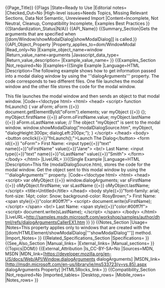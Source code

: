 {{Page_Title}}
{{Flags
|State=Ready to Use
|Editorial notes=
|Checked_Out=No
|High-level issues=Needs Topics, Missing Relevant Sections, Data Not Semantic, Unreviewed Import
|Content=Incomplete, Not Neutral, Cleanup, Compatibility Incomplete, Examples Best Practices
}}
{{Standardization_Status|N/A}}
{{API_Name}}
{{Summary_Section|Gets the arguments that are specified when [[dom/Window/showModalDialog|showModalDialog]] is called.}}
{{API_Object_Property
|Property_applies_to=dom/WindowModal
|Read_only=No
|Example_object_name=window
|Return_value_name=arguments
|Javascript_data_type=
|Return_value_description=
|Example_value_name=
}}
{{Examples_Section
|Not_required=No
|Examples={{Single Example
|Language=HTML
|Description=The following example shows how to get information passed into a modal dialog window by using the '''dialogArguments''' property. The code corresponds to two different files. One file launches the modal window and the other file stores the code for the modal window.

This file launches the modal window and then sends an object to that modal window.
|Code=&lt;!doctype html&gt;
&lt;html&gt;
 &lt;head&gt;
  &lt;script&gt;
function fnLaunch() {
    var aForm;
    aForm {{=}} document.getElementById("oForm").elements;
    var myObject {{=}} {};
    myObject.firstName {{=}} aForm.oFirstName.value;
    myObject.lastName {{=}} aForm.oLastName.value;
	// The object "myObject" is sent to the modal window.
    window.showModalDialog("modalDialogSource.htm", myObject, "dialogHeight:300px; dialogLeft:200px;"); 
}
  &lt;/script&gt;
 &lt;/head&gt;
 &lt;body&gt;
  &lt;button onclick{{=}}"fnLaunch();"&gt;Launch The Dialog&lt;/button&gt;
  &lt;form id{{=}} "oForm"&gt;
   First Name:
   &lt;input type{{=}}"text" name{{=}}"oFirstName" value{{=}}"Jane"&gt;
   &lt;br/&gt;
   Last Name:
   &lt;input type{{=}}"text" name{{=}}"oLastName" value{{=}}"Smith"&gt;
  &lt;/form&gt;
 &lt;/body&gt;
&lt;/html&gt;
|LiveURL=
}}{{Single Example
|Language=HTML
|Description=This file (modalDialogSource.htm), stores the code for the modal window. Get the object sent to this modal window by using the '''dialogArguments''' property.
|Code=&lt;!doctype html&gt;
&lt;html&gt;
 &lt;head&gt;
  &lt;script&gt;
var oMyObject {{=}} window.dialogArguments;
var sFirstName {{=}} oMyObject.firstName;
var sLastName {{=}} oMyObject.lastName;
  &lt;/script&gt;
  &lt;title&gt;Untitled&lt;/title&gt;
 &lt;/head&gt;
 &lt;body style{{=}}"font-family: arial; font-size: 14pt; color: Snow; 
background-color: RosyBrown;"&gt;
  First Name:
  &lt;span style{{=}}"color:#00ff7f"&gt;
   &lt;script&gt;
document.write(sFirstName);
   &lt;/script&gt;
  &lt;/span&gt;
  &lt;br/&gt;
  Last Name:
  &lt;span style{{=}}"color:#00ff7f"&gt;
   &lt;script&gt;
document.write(sLastName);
   &lt;/script&gt;
  &lt;/span&gt;
 &lt;/body&gt;
&lt;/html&gt;
|LiveURL=http://samples.msdn.microsoft.com/workshop/samples/author/dhtml/refs/dialogArgumentsCallerEX1.htm
}}
}}
{{Notes_Section
|Usage=
|Notes=This property applies only to windows that are created with the [[dom/HTMLElement/showModalDialog|'''showModalDialog''']] method.
|Import_Notes=
}}
{{Related_Specifications_Section
|Specifications=
}}
{{See_Also_Section
|Manual_links=
|External_links=
|Manual_sections=
}}
{{Topics|DOM}}
{{External_Attribution
|Is_CC-BY-SA=No
|Sources=MDN, MSDN
|MDN_link=[https://developer.mozilla.org/en-US/docs/Web/API/Window.dialogArguments dialogArguments]
|MSDN_link=[http://msdn.microsoft.com/en-us/library/ie/ms533723(v=vs.85).aspx dialogArguments Property]
|HTML5Rocks_link=
}}
{{Compatibility_Section
|Not_required=No
|Imported_tables=
|Desktop_rows=
|Mobile_rows=
|Notes_rows=
}}